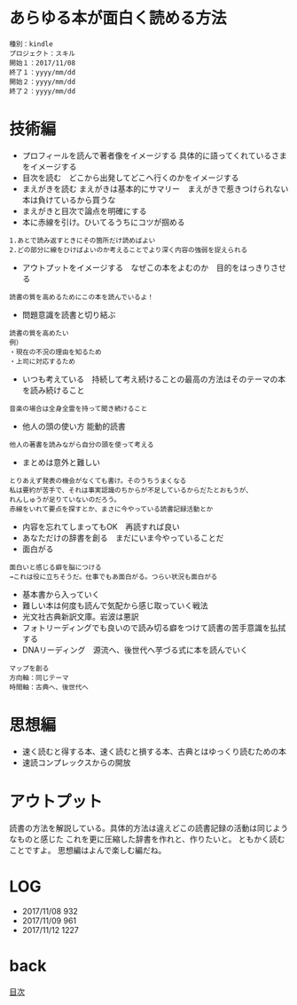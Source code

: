 # あらゆる本が面白く読める方法

    種別：kindle
    プロジェクト：スキル
    開始１：2017/11/08
    終了１：yyyy/mm/dd
    開始２：yyyy/mm/dd
    終了２：yyyy/mm/dd

# 技術編
- プロフィールを読んで著者像をイメージする 具体的に語ってくれているさまをイメージする
- 目次を読む　どこから出発してどこへ行くのかをイメージする
- まえがきを読む まえがきは基本的にサマリー　まえがきで惹きつけられない本は負けているから買うな
- まえがきと目次で論点を明確にする
- 本に赤線を引け。ひいてるうちにコツが掴める
```
1.あとで読み返すときにその箇所だけ読めばよい
2.どの部分に線をひけばよいのか考えることでより深く内容の強弱を捉えられる
```
- アウトプットをイメージする　なぜこの本をよむのか　目的をはっきりさせる
```
読書の質を高めるためにこの本を読んでいるよ！
```
- 問題意識を読書と切り結ぶ
```
読書の質を高めたい
例）
・現在の不況の理由を知るため
・上司に対応するため
```
- いつも考えている　持続して考え続けることの最高の方法はそのテーマの本を読み続けること
```
音楽の場合は全身全霊を持って聞き続けること
```
- 他人の頭の使い方 能動的読書
```
他人の著書を読みながら自分の頭を使って考える
```
- まとめは意外と難しい
```
とりあえず発表の機会がなくても書け。そのうちうまくなる
私は要約が苦手で、それは事実認識のちからが不足しているからだたとおもうが、
れんしゅうが足りていないのだろう。
赤線をいれて要点を探すとか、まさに今やっている読書記録活動とか
```
- 内容を忘れてしまってもOK　再読すれば良い
- あなただけの辞書を創る　まだにいま今やっていることだ
- 面白がる
```
面白いと感じる癖を脳につける
→これは役に立ちそうだ。仕事でもあ面白がる。つらい状況も面白がる
```
- 基本書から入っていく
- 難しい本は何度も読んで気配から感じ取っていく戦法
- 光文社古典新訳文庫。岩波は悪訳
- フォトリーディングでも良いので読み切る癖をつけて読書の苦手意識を払拭する
- DNAリーディング　源流へ、後世代へ芋づる式に本を読んでいく
```
マップを創る
方向軸：同じテーマ
時間軸：古典へ、後世代へ
```
# 思想編
- 速く読むと得する本、速く読むと損する本、古典とはゆっくり読むための本
- 速読コンプレックスからの開放


# アウトプット
読書の方法を解説している。具体的方法は違えどこの読書記録の活動は同じようなものと感じた
これを更に圧縮した辞書を作れと、作りたいと。
ともかく読むことですよ。
思想編はよんで楽しむ編だね。


# LOG
- 2017/11/08 932
- 2017/11/09 961
- 2017/11/12 1227

# back
[目次](../README.md)

